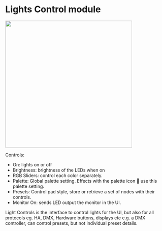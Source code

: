 # Lights Control module

<img width="399" src="https://github.com/user-attachments/assets/7f6406cf-b9b1-4f66-8b49-8b220d5370a5" />

Controls:

* On: lights on or off
* Brightness: brightness of the LEDs when on
* RGB Sliders: control each color separately.
* Palette: Global palette setting. Effects with the palette icon 🎨 use this palette setting.
* Presets: Control pad style, store or retrieve a set of nodes with their controls.
* Monitor On: sends LED output the monitor in the UI.

Light Controls is the interface to control lights for the UI, but also for all protocols eg. HA, DMX, Hardware buttons, displays etc
e.g. a DMX controller, can control presets, but not individual preset details.
